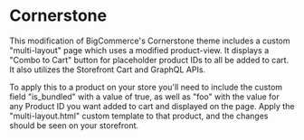 # Cornerstone
This modification of BigCommerce's Cornerstone theme includes a custom "multi-layout" page which uses a modified product-view. It displays a "Combo to Cart" button for placeholder product IDs to all be added to cart. It also utilizes the Storefront Cart and GraphQL APIs. 

To apply this to a product on your store you'll need to include the custom field "is_bundled" with a value of true, as well as "foo" with the value for any Product ID you want added to cart and displayed on the page. Apply the "multi-layout.html" custom template to that product, and the changes should be seen on your storefront.
